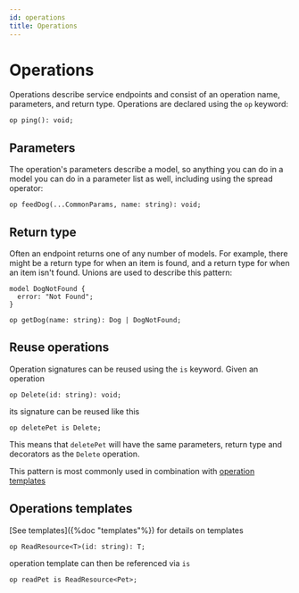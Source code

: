```yaml
---
id: operations
title: Operations
---
```


# Operations

Operations describe service endpoints and consist of an operation name, parameters, and return type. Operations are declared using the `op` keyword:

```cadl
op ping(): void;
```

## Parameters

The operation's parameters describe a model, so anything you can do in a model you can do in a parameter list as well, including using the spread operator:

```cadl
op feedDog(...CommonParams, name: string): void;
```

## Return type

Often an endpoint returns one of any number of models. For example, there might be a return type for when an item is found, and a return type for when an item isn't found. Unions are used to describe this pattern:

```cadl
model DogNotFound {
  error: "Not Found";
}

op getDog(name: string): Dog | DogNotFound;
```

## Reuse operations

Operation signatures can be reused using the `is` keyword. Given an operation

```cadl
op Delete(id: string): void;
```

its signature can be reused like this

```cadl
op deletePet is Delete;
```

This means that `deletePet` will have the same parameters, return type and decorators as the `Delete` operation.

This pattern is most commonly used in combination with [operation templates](#operations-templates)

## Operations templates

[See templates]({%doc "templates"%}) for details on templates

```cadl
op ReadResource<T>(id: string): T;
```

operation template can then be referenced via `is`

```cadl
op readPet is ReadResource<Pet>;
```
